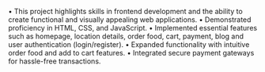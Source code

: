 •	This project highlights skills in frontend development and the ability to create functional and visually appealing web applications. 
•	Demonstrated proficiency in HTML, CSS, and JavaScript. 
•	Implemented essential features such as homepage, location details, order food, cart, payment, blog and user authentication (login/register). 
•	Expanded functionality with intuitive order food and add to cart features. 
•	Integrated secure payment gateways for hassle-free transactions. 

